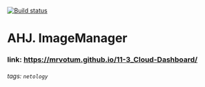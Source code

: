 [![Build status](https://ci.appveyor.com/api/projects/status/4p2cc238l6569wxl?svg=true)](https://ci.appveyor.com/project/mrvotum/11-3-cloud-dashboard)

# AHJ. ImageManager

### link: https://mrvotum.github.io/11-3_Cloud-Dashboard/

###### tags: `netology`
